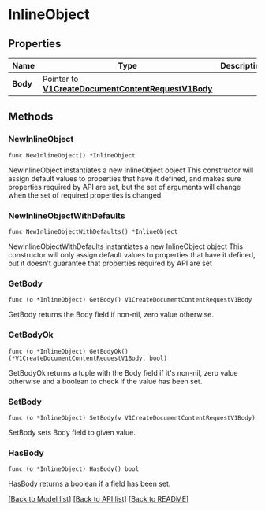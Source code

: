 # InlineObject

## Properties

Name | Type | Description | Notes
------------ | ------------- | ------------- | -------------
**Body** | Pointer to [**V1CreateDocumentContentRequestV1Body**](v1CreateDocumentContentRequestV1Body.md) |  | [optional] 

## Methods

### NewInlineObject

`func NewInlineObject() *InlineObject`

NewInlineObject instantiates a new InlineObject object
This constructor will assign default values to properties that have it defined,
and makes sure properties required by API are set, but the set of arguments
will change when the set of required properties is changed

### NewInlineObjectWithDefaults

`func NewInlineObjectWithDefaults() *InlineObject`

NewInlineObjectWithDefaults instantiates a new InlineObject object
This constructor will only assign default values to properties that have it defined,
but it doesn't guarantee that properties required by API are set

### GetBody

`func (o *InlineObject) GetBody() V1CreateDocumentContentRequestV1Body`

GetBody returns the Body field if non-nil, zero value otherwise.

### GetBodyOk

`func (o *InlineObject) GetBodyOk() (*V1CreateDocumentContentRequestV1Body, bool)`

GetBodyOk returns a tuple with the Body field if it's non-nil, zero value otherwise
and a boolean to check if the value has been set.

### SetBody

`func (o *InlineObject) SetBody(v V1CreateDocumentContentRequestV1Body)`

SetBody sets Body field to given value.

### HasBody

`func (o *InlineObject) HasBody() bool`

HasBody returns a boolean if a field has been set.


[[Back to Model list]](../README.md#documentation-for-models) [[Back to API list]](../README.md#documentation-for-api-endpoints) [[Back to README]](../README.md)


